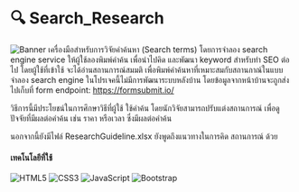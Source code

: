 # 🔍 Search_Research
![Banner](https://github.com/PeterWorakarn/search_research/blob/master/Slide%20%E2%80%93%20search%20research@3x.png)
เครื่องมือสำหรับการวิจัยคำค้นหา (Search terms) โดยการจำลอง search engine service ให้ผู้ใช้ลองพิมพ์คำค้น เพื่อนำไปคิด และพัฒนา keyword สำหรับทำ SEO ต่อไป โดยผู้ใช้ที่เข้าใช้ จะได้อ่านสถานการณ์สมมติ เพื่อพิมพ์คำค้นหาที่เหมาะสมกับสถานกาณ์ในแบบจำลอง search engine ในโปรเจคนี้ไม่มีการพัฒนาระบบหลังบ้าน โดยข้อมูลจากหน้าบ้านจะถูกส่งไปเก็บที่ form endpoint: https://formsubmit.io/

วิธีการนี้มีประโยชน์ในการศึกษาวิธีที่ผู้ใช้ ใช้คำค้น โดยนักวิจัยสามารถปรับแต่งสถานการณ์ เพื่อดูปัจจัยที่มีผลต่อคำค้น เช่น ราคา หรือเวลา ซึ่งมีผลต่อคำค้น

นอกจากนี้ยังมีไฟล์ ResearchGuideline.xlsx ยังพูดถึงแนวทางในการคิด สถานการณ์ ด้วย

#### เทคโนโลยีที่ใช้ 
<img alt="HTML5" src="https://img.shields.io/badge/html5-%23E34F26.svg?&style=for-the-badge&logo=html5&logoColor=white"/> <img alt="CSS3" src="https://img.shields.io/badge/css3-%231572B6.svg?&style=for-the-badge&logo=css3&logoColor=white"/> <img alt="JavaScript" src="https://img.shields.io/badge/javascript-%23323330.svg?&style=for-the-badge&logo=javascript&logoColor=%23F7DF1E"/> <img alt="Bootstrap" src="https://img.shields.io/badge/bootstrap-%23563D7C.svg?&style=for-the-badge&logo=bootstrap&logoColor=white"/>

